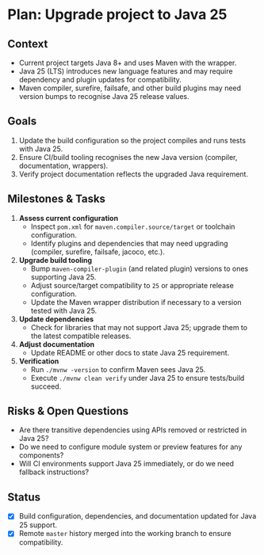 # Plan: Upgrade project to Java 25

## Context
- Current project targets Java 8+ and uses Maven with the wrapper.
- Java 25 (LTS) introduces new language features and may require dependency and plugin updates for compatibility.
- Maven compiler, surefire, failsafe, and other build plugins may need version bumps to recognise Java 25 release values.

## Goals
1. Update the build configuration so the project compiles and runs tests with Java 25.
2. Ensure CI/build tooling recognises the new Java version (compiler, documentation, wrappers).
3. Verify project documentation reflects the upgraded Java requirement.

## Milestones & Tasks
1. **Assess current configuration**
   - Inspect `pom.xml` for `maven.compiler.source/target` or toolchain configuration.
   - Identify plugins and dependencies that may need upgrading (compiler, surefire, failsafe, jacoco, etc.).
2. **Upgrade build tooling**
   - Bump `maven-compiler-plugin` (and related plugin) versions to ones supporting Java 25.
   - Adjust source/target compatibility to `25` or appropriate release configuration.
   - Update the Maven wrapper distribution if necessary to a version tested with Java 25.
3. **Update dependencies**
   - Check for libraries that may not support Java 25; upgrade them to the latest compatible releases.
4. **Adjust documentation**
   - Update README or other docs to state Java 25 requirement.
5. **Verification**
   - Run `./mvnw -version` to confirm Maven sees Java 25.
   - Execute `./mvnw clean verify` under Java 25 to ensure tests/build succeed.

## Risks & Open Questions
- Are there transitive dependencies using APIs removed or restricted in Java 25?
- Do we need to configure module system or preview features for any components?
- Will CI environments support Java 25 immediately, or do we need fallback instructions?

## Status
- [x] Build configuration, dependencies, and documentation updated for Java 25 support.
- [x] Remote `master` history merged into the working branch to ensure compatibility.
